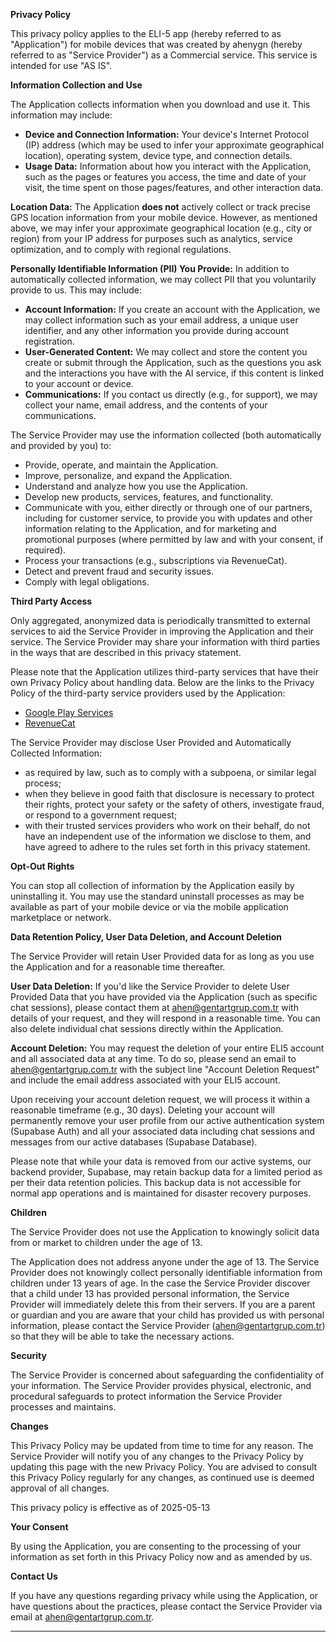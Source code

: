 **Privacy Policy**

This privacy policy applies to the ELI-5 app (hereby referred to as "Application") for mobile devices that was created by ahenygn (hereby referred to as "Service Provider") as a Commercial service. This service is intended for use "AS IS".

**Information Collection and Use**

The Application collects information when you download and use it. This information may include:

*   **Device and Connection Information:** Your device's Internet Protocol (IP) address (which may be used to infer your approximate geographical location), operating system, device type, and connection details.
*   **Usage Data:** Information about how you interact with the Application, such as the pages or features you access, the time and date of your visit, the time spent on those pages/features, and other interaction data.

**Location Data:**
The Application **does not** actively collect or track precise GPS location information from your mobile device. However, as mentioned above, we may infer your approximate geographical location (e.g., city or region) from your IP address for purposes such as analytics, service optimization, and to comply with regional regulations.

**Personally Identifiable Information (PII) You Provide:**
In addition to automatically collected information, we may collect PII that you voluntarily provide to us. This may include:

*   **Account Information:** If you create an account with the Application, we may collect information such as your email address, a unique user identifier, and any other information you provide during account registration.
*   **User-Generated Content:** We may collect and store the content you create or submit through the Application, such as the questions you ask and the interactions you have with the AI service, if this content is linked to your account or device.
*   **Communications:** If you contact us directly (e.g., for support), we may collect your name, email address, and the contents of your communications.

The Service Provider may use the information collected (both automatically and provided by you) to:
*   Provide, operate, and maintain the Application.
*   Improve, personalize, and expand the Application.
*   Understand and analyze how you use the Application.
*   Develop new products, services, features, and functionality.
*   Communicate with you, either directly or through one of our partners, including for customer service, to provide you with updates and other information relating to the Application, and for marketing and promotional purposes (where permitted by law and with your consent, if required).
*   Process your transactions (e.g., subscriptions via RevenueCat).
*   Detect and prevent fraud and security issues.
*   Comply with legal obligations.

**Third Party Access**

Only aggregated, anonymized data is periodically transmitted to external services to aid the Service Provider in improving the Application and their service. The Service Provider may share your information with third parties in the ways that are described in this privacy statement.

Please note that the Application utilizes third-party services that have their own Privacy Policy about handling data. Below are the links to the Privacy Policy of the third-party service providers used by the Application:

*   [Google Play Services](https://www.google.com/policies/privacy/)
*   [RevenueCat](https://www.revenuecat.com/privacy)

The Service Provider may disclose User Provided and Automatically Collected Information:

*   as required by law, such as to comply with a subpoena, or similar legal process;
*   when they believe in good faith that disclosure is necessary to protect their rights, protect your safety or the safety of others, investigate fraud, or respond to a government request;
*   with their trusted services providers who work on their behalf, do not have an independent use of the information we disclose to them, and have agreed to adhere to the rules set forth in this privacy statement.

**Opt-Out Rights**

You can stop all collection of information by the Application easily by uninstalling it. You may use the standard uninstall processes as may be available as part of your mobile device or via the mobile application marketplace or network.

**Data Retention Policy, User Data Deletion, and Account Deletion**

The Service Provider will retain User Provided data for as long as you use the Application and for a reasonable time thereafter.

**User Data Deletion:**
If you'd like the Service Provider to delete User Provided Data that you have provided via the Application (such as specific chat sessions), please contact them at ahen@gentartgrup.com.tr with details of your request, and they will respond in a reasonable time. You can also delete individual chat sessions directly within the Application.

**Account Deletion:**
You may request the deletion of your entire ELI5 account and all associated data at any time. To do so, please send an email to ahen@gentartgrup.com.tr with the subject line "Account Deletion Request" and include the email address associated with your ELI5 account.

Upon receiving your account deletion request, we will process it within a reasonable timeframe (e.g., 30 days). Deleting your account will permanently remove your user profile from our active authentication system (Supabase Auth) and all your associated data including chat sessions and messages from our active databases (Supabase Database).

Please note that while your data is removed from our active systems, our backend provider, Supabase, may retain backup data for a limited period as per their data retention policies. This backup data is not accessible for normal app operations and is maintained for disaster recovery purposes.

**Children**

The Service Provider does not use the Application to knowingly solicit data from or market to children under the age of 13.

The Application does not address anyone under the age of 13. The Service Provider does not knowingly collect personally identifiable information from children under 13 years of age. In the case the Service Provider discover that a child under 13 has provided personal information, the Service Provider will immediately delete this from their servers. If you are a parent or guardian and you are aware that your child has provided us with personal information, please contact the Service Provider (ahen@gentartgrup.com.tr) so that they will be able to take the necessary actions.

**Security**

The Service Provider is concerned about safeguarding the confidentiality of your information. The Service Provider provides physical, electronic, and procedural safeguards to protect information the Service Provider processes and maintains.

**Changes**

This Privacy Policy may be updated from time to time for any reason. The Service Provider will notify you of any changes to the Privacy Policy by updating this page with the new Privacy Policy. You are advised to consult this Privacy Policy regularly for any changes, as continued use is deemed approval of all changes.

This privacy policy is effective as of 2025-05-13

**Your Consent**

By using the Application, you are consenting to the processing of your information as set forth in this Privacy Policy now and as amended by us.

**Contact Us**

If you have any questions regarding privacy while using the Application, or have questions about the practices, please contact the Service Provider via email at ahen@gentartgrup.com.tr.

* * *

